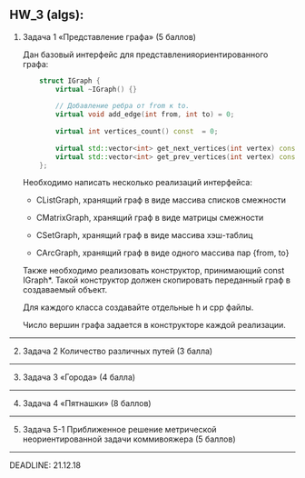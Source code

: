**HW_3 (algs):**
---
1. Задача 1 «Представление графа» (5 баллов)

    Дан базовый интерфейс для представленияориентированного графа:
    
    ```C++
        struct IGraph {
            virtual ~IGraph() {}
            
            // Добавление ребра от from к to.
            virtual void add_edge(int from, int to) = 0;
        
            virtual int vertices_count() const  = 0;
        
            virtual std::vector<int> get_next_vertices(int vertex) const = 0;
            virtual std::vector<int> get_prev_vertices(int vertex) const = 0;
        };
    ```
    
    Необходимо написать несколько реализаций интерфейса:
    
    - CListGraph, хранящий граф в виде массива списков смежности
    
    - CMatrixGraph, хранящий граф в виде матрицы смежности
    
    - CSetGraph, хранящий граф в виде массива хэш-таблиц
    
    - CArcGraph, хранящий граф в виде одного массива пар {from, to}
    
    Также необходимо реализовать конструктор, принимающий const IGraph*. Такой конструктор должен скопировать переданный граф в создаваемый объект.
    
    Для каждого класса создавайте отдельные h и cpp файлы.
    
    Число вершин графа задается в конструкторе каждой реализации.
---
2. Задача 2 Количество различных путей (3 балла)
---
3. Задача 3 «Города» (4 балла)
---
4. Задача 4 «Пятнашки» (8 баллов)
---
5. Задача 5-1 Приближенное решение метрической неориентированной задачи коммивояжера (5 баллов)
---
DEADLINE: 21.12.18
